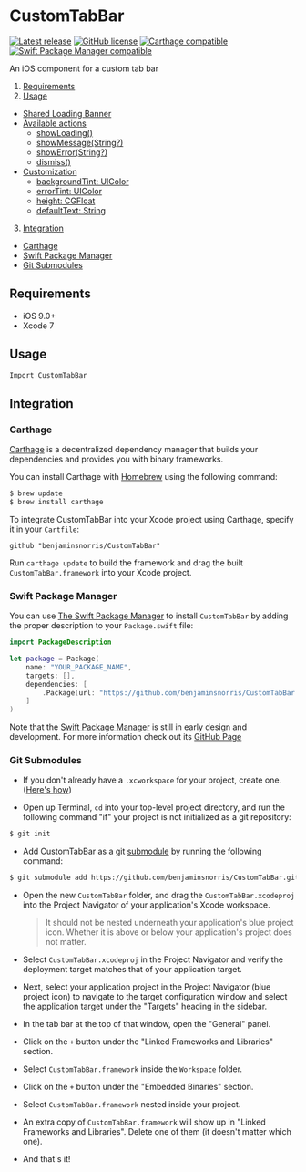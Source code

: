 # CustomTabBar
[![Latest release](http://img.shields.io/github/release/benjaminsnorris/CustomTabBar.svg)](https://github.com/benjaminsnorris/CustomTabBar/releases)
[![GitHub license](https://img.shields.io/github/license/benjaminsnorris/CustomTabBar.svg)](/LICENSE)
[![Carthage compatible](https://img.shields.io/badge/Carthage-compatible-brightgreen.svg)](https://github.com/Carthage/Carthage)
[![Swift Package Manager compatible](https://img.shields.io/badge/Swift_Package_Manager-compatible-brightgreen.svg)](https://swift.org/package-manager)

An iOS component for a custom tab bar

1. [Requirements](#requirements)
2. [Usage](#usage)
  - [Shared Loading Banner](#shared-loading-banner)
  - [Available actions](#available-actions)
    - [showLoading()](#showloading)
    - [showMessage(String?)](#showmessagestring)
    - [showError(String?)](#showerrorstring)
    - [dismiss()](#dismiss)
  - [Customization](#customization)
    - [backgroundTint: UIColor](#backgroundtint-uicolor)
    - [errorTint: UIColor](#errortint-uicolor)
    - [height: CGFloat](#height-cgfloat)
    - [defaultText: String](#defaulttext-string)
3. [Integration](#integration)
  - [Carthage](#carthage)
  - [Swift Package Manager](#swift-package-manager)
  - [Git Submodules](#git-submodules)


## Requirements
- iOS 9.0+
- Xcode 7


## Usage

```swift
Import CustomTabBar
```


## Integration
### Carthage

[Carthage](https://github.com/Carthage/Carthage) is a decentralized dependency manager that builds your dependencies and provides you with binary frameworks.

You can install Carthage with [Homebrew](http://brew.sh/) using the following command:

```bash
$ brew update
$ brew install carthage
```

To integrate CustomTabBar into your Xcode project using Carthage, specify it in your `Cartfile`:

```ogdl
github "benjaminsnorris/CustomTabBar"
```

Run `carthage update` to build the framework and drag the built `CustomTabBar.framework` into your Xcode project.

### Swift Package Manager

You can use [The Swift Package Manager](https://swift.org/package-manager) to install `CustomTabBar` by adding the proper description to your `Package.swift` file:

```swift
import PackageDescription

let package = Package(
    name: "YOUR_PACKAGE_NAME",
    targets: [],
    dependencies: [
        .Package(url: "https://github.com/benjaminsnorris/CustomTabBar.git", majorVersion: 1)
    ]
)
```

Note that the [Swift Package Manager](https://swift.org/package-manager) is still in early design and development. For more information check out its [GitHub Page](https://github.com/apple/swift-package-manager)


### Git Submodules

- If you don't already have a `.xcworkspace` for your project, create one. ([Here's how](https://developer.apple.com/library/ios/recipes/xcode_help-structure_navigator/articles/Adding_an_Existing_Project_to_a_Workspace.html))

- Open up Terminal, `cd` into your top-level project directory, and run the following command "if" your project is not initialized as a git repository:

```bash
$ git init
```

- Add CustomTabBar as a git [submodule](http://git-scm.com/docs/git-submodule) by running the following command:

```bash
$ git submodule add https://github.com/benjaminsnorris/CustomTabBar.git Vendor/CustomTabBar
```

- Open the new `CustomTabBar` folder, and drag the `CustomTabBar.xcodeproj` into the Project Navigator of your application's Xcode workspace.

    > It should not be nested underneath your application's blue project icon. Whether it is above or below your application's project does not matter.

- Select `CustomTabBar.xcodeproj` in the Project Navigator and verify the deployment target matches that of your application target.
- Next, select your application project in the Project Navigator (blue project icon) to navigate to the target configuration window and select the application target under the "Targets" heading in the sidebar.
- In the tab bar at the top of that window, open the "General" panel.
- Click on the `+` button under the "Linked Frameworks and Libraries" section.
- Select `CustomTabBar.framework` inside the `Workspace` folder.
- Click on the `+` button under the "Embedded Binaries" section.
- Select `CustomTabBar.framework` nested inside your project.
- An extra copy of `CustomTabBar.framework` will show up in "Linked Frameworks and Libraries". Delete one of them (it doesn't matter which one).
- And that's it!
